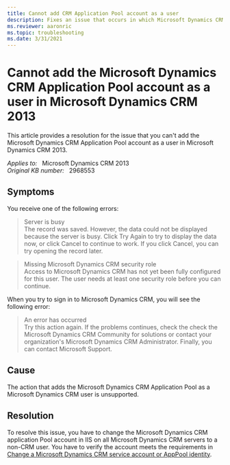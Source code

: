 ```yaml
---
title: Cannot add CRM Application Pool account as a user
description: Fixes an issue that occurs in which Microsoft Dynamics CRM 2013 is inaccessible. Provides a resolution.
ms.reviewer: aaronric
ms.topic: troubleshooting
ms.date: 3/31/2021
---
```

# Cannot add the Microsoft Dynamics CRM Application Pool account as a user in Microsoft Dynamics CRM 2013

This article provides a resolution for the issue that you can't add the Microsoft Dynamics CRM Application Pool account as a user in Microsoft Dynamics CRM 2013.

_Applies to:_ &nbsp; Microsoft Dynamics CRM 2013  
_Original KB number:_ &nbsp; 2968553

## Symptoms

You receive one of the following errors:

> Server is busy  
The record was saved. However, the data could not be displayed because the server is busy. Click Try Again to try to display the data now, or click Cancel to continue to work. If you click Cancel, you can try opening the record later.

> Missing Microsoft Dynamics CRM security role  
Access to Microsoft Dynamics CRM has not yet been fully configured for this user. The user needs at least one security role before you can continue.

When you try to sign in to Microsoft Dynamics CRM, you will see the following error:

> An error has occurred  
Try this action again. If the problems continues, check the check the Microsoft Dynamics CRM Community for solutions or contact your organization's Microsoft Dynamics CRM Administrator. Finally, you can contact Microsoft Support.

## Cause

The action that adds the Microsoft Dynamics CRM Application Pool as a Microsoft Dynamics CRM user is unsupported.

## Resolution

To resolve this issue, you have to change the Microsoft Dynamics CRM application Pool account in IIS on all Microsoft Dynamics CRM servers to a non-CRM user. You have to verify the account meets the requirements in [Change a Microsoft Dynamics CRM service account or AppPool identity](/previous-versions/dynamicscrm-2013/implementation-guide/hh699751(v=crm.6)).
